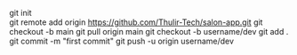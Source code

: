 git init <br>
git remote add origin https://github.com/Thulir-Tech/salon-app.git
git checkout -b main
git pull origin main
git checkout -b username/dev
git add .
git commit -m "first commit"
git push -u origin username/dev
